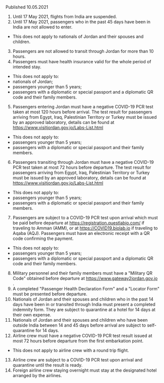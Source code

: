 Published 10.05.2021
1. Until 17 May 2021, flights from India are suspended.
2. Until 17 May 2021, passengers who in the past 45 days have been in India are not allowed to enter.
- This does not apply to nationals of Jordan and their spouses and children.
3. Passengers are not allowed to transit through Jordan for more than 10 hours.
4. Passengers must have health insurance valid for the whole period of intended stay.
- This does not apply to:
- nationals of Jordan;
- passengers younger than 5 years;
- passengers with a diplomatic or special passport and a diplomatic QR code and their family members.
5. Passengers entering Jordan must have a negative COVID-19 PCR test taken at most 120 hours before arrival. The test result for passengers arriving from Egypt, Iraq, Palestinian Territory or Turkey must be issued by an approved laboratory, details can be found at <a href="https://www.visitjordan.gov.jo/Labs-List.html">https://www.visitjordan.gov.jo/Labs-List.html</a> 
- This does not apply to:
- passengers younger than 5 years;
- passengers with a diplomatic or special passport and their family members.
6. Passengers transiting through Jordan must have a negative COVID-19 PCR test taken at most 72 hours before departure. The test result for passengers arriving from Egypt, Iraq, Palestinian Territory or Turkey must be issued by an approved laboratory, details can be found at <a href="https://www.visitjordan.gov.jo/Labs-List.html">https://www.visitjordan.gov.jo/Labs-List.html</a> 
- This does not apply to:
- passengers younger than 5 years;
- passengers with a diplomatic or special passport and their family members.
7. Passengers are subject to a COVID-19 PCR test upon arrival which must be paid before departure at <a href="https://registration.questlabjo.com/">https://registration.questlabjo.com/</a> if traveling to Amman (AMM), or at <a href="https://COVID19.biolab.jo">https://COVID19.biolab.jo</a> if traveling to Aqaba (AQJ). Passengers must have an electronic receipt with a QR code confirming the payment.
- This does not apply to:
- passengers younger than 5 years;
- passengers with a diplomatic or special passport and a diplomatic QR code and their family members.
8. Military personnel and their family members must have a "Military QR Code" obtained before departure at <a href="https://www.gateway2jordan.gov.jo">https://www.gateway2jordan.gov.jo</a> .
9. A completed "Passenger Health Declaration Form" and a "Locator Form" must be presented before departure.
10. Nationals of Jordan and their spouses and children who in the past 14 days have been in or transited through India must present a completed indemnity form. They are subject to quarantine at a hotel for 14 days at their own expense.
11. Nationals of Jordan and their spouses and children who have been outside India between 14 and 45 days before arrival are subject to self-quarantine for 14 days.
12. Airline crew must have a negative COVID-19 PCR test result issued at most 72 hours before departure from the first embarkation point.
- This does not apply to airline crew with a round trip flight.
13. Airline crew are subject to a COVID-19 PCR test upon arrival and quarantine until the result is ready.
14. Foreign airline crew staying overnight must stay at the designated hotel arranged by the airlines.

<p>